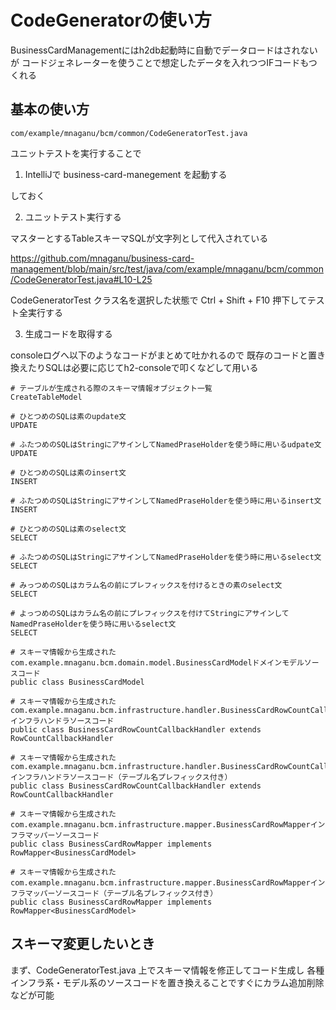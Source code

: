 # CodeGeneratorの使い方

BusinessCardManagementにはh2db起動時に自動でデータロードはされないが
コードジェネレーターを使うことで想定したデータを入れつつIFコードもつくれる

## 基本の使い方

`com/example/mnaganu/bcm/common/CodeGeneratorTest.java`

ユニットテストを実行することで

1. IntelliJで business-card-manegement を起動する

しておく

2. ユニットテスト実行する

マスターとするTableスキーマSQLが文字列として代入されている

https://github.com/mnaganu/business-card-management/blob/main/src/test/java/com/example/mnaganu/bcm/common/CodeGeneratorTest.java#L10-L25

CodeGeneratorTest
クラス名を選択した状態で Ctrl + Shift + F10 押下してテスト全実行する

3. 生成コードを取得する

consoleログへ以下のようなコードがまとめて吐かれるので
既存のコードと置き換えたりSQLは必要に応じてh2-consoleで叩くなどして用いる

```
# テーブルが生成される際のスキーマ情報オブジェクト一覧
CreateTableModel

# ひとつめのSQLは素のupdate文
UPDATE

# ふたつめのSQLはStringにアサインしてNamedPraseHolderを使う時に用いるudpate文
UPDATE

# ひとつめのSQLは素のinsert文
INSERT

# ふたつめのSQLはStringにアサインしてNamedPraseHolderを使う時に用いるinsert文
INSERT

# ひとつめのSQLは素のselect文
SELECT

# ふたつめのSQLはStringにアサインしてNamedPraseHolderを使う時に用いるselect文
SELECT

# みっつめのSQLはカラム名の前にプレフィックスを付けるときの素のselect文
SELECT

# よっつめのSQLはカラム名の前にプレフィックスを付けてStringにアサインしてNamedPraseHolderを使う時に用いるselect文
SELECT

# スキーマ情報から生成されたcom.example.mnaganu.bcm.domain.model.BusinessCardModelドメインモデルソースコード
public class BusinessCardModel

# スキーマ情報から生成されたcom.example.mnaganu.bcm.infrastructure.handler.BusinessCardRowCountCallbackHandlerインフラハンドラソースコード
public class BusinessCardRowCountCallbackHandler extends RowCountCallbackHandler

# スキーマ情報から生成されたcom.example.mnaganu.bcm.infrastructure.handler.BusinessCardRowCountCallbackHandlerインフラハンドラソースコード（テーブル名プレフィックス付き）
public class BusinessCardRowCountCallbackHandler extends RowCountCallbackHandler

# スキーマ情報から生成されたcom.example.mnaganu.bcm.infrastructure.mapper.BusinessCardRowMapperインフラマッパーソースコード
public class BusinessCardRowMapper implements RowMapper<BusinessCardModel>

# スキーマ情報から生成されたcom.example.mnaganu.bcm.infrastructure.mapper.BusinessCardRowMapperインフラマッパーソースコード（テーブル名プレフィックス付き）
public class BusinessCardRowMapper implements RowMapper<BusinessCardModel>
```

## スキーマ変更したいとき

まず、CodeGeneratorTest.java 上でスキーマ情報を修正してコード生成し
各種インフラ系・モデル系のソースコードを置き換えることですぐにカラム追加削除などが可能